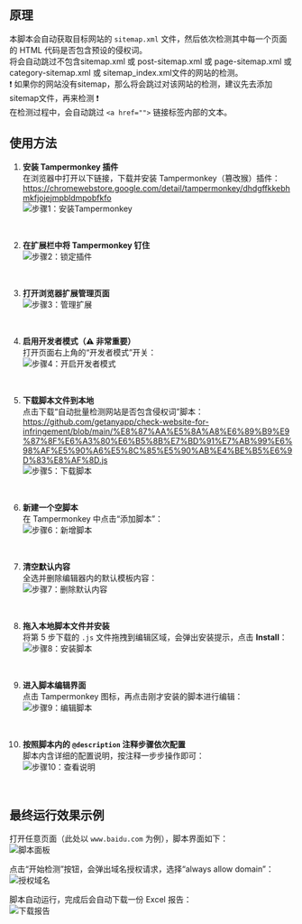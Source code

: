 ## 原理

本脚本会自动获取目标网站的 `sitemap.xml` 文件，然后依次检测其中每一个页面的 HTML 代码是否包含预设的侵权词。  
将会自动跳过不包含sitemap.xml 或 post-sitemap.xml 或 page-sitemap.xml 或 category-sitemap.xml 或 sitemap_index.xml文件的网站的检测。  
❗ 如果你的网站没有sitemap，那么将会跳过对该网站的检测，建议先去添加sitemap文件，再来检测 ❗  
在检测过程中，会自动跳过 `<a href="">` 链接标签内部的文本。

## 使用方法

1. **安装 Tampermonkey 插件**  
   在浏览器中打开以下链接，下载并安装 Tampermonkey（篡改猴）插件：  
   https://chromewebstore.google.com/detail/tampermonkey/dhdgffkkebhmkfjojejmpbldmpobfkfo  
   ![步骤1：安装Tampermonkey](https://raw.githubusercontent.com/getanyapp/check-website-for-infringement/main/image/0.jpg)

   <br>

2. **在扩展栏中将 Tampermonkey 钉住**  
   ![步骤2：锁定插件](https://raw.githubusercontent.com/getanyapp/check-website-for-infringement/main/image/1.jpg)

   <br>

3. **打开浏览器扩展管理页面**  
   ![步骤3：管理扩展](https://raw.githubusercontent.com/getanyapp/check-website-for-infringement/main/image/2.jpg)

   <br>

4. **启用开发者模式（⚠️ 非常重要）**  
   打开页面右上角的“开发者模式”开关：  
   ![步骤4：开启开发者模式](https://raw.githubusercontent.com/getanyapp/check-website-for-infringement/main/image/3.jpg)

   <br>

5. **下载脚本文件到本地**  
   点击下载“自动批量检测网站是否包含侵权词”脚本：  
   https://github.com/getanyapp/check-website-for-infringement/blob/main/%E8%87%AA%E5%8A%A8%E6%89%B9%E9%87%8F%E6%A3%80%E6%B5%8B%E7%BD%91%E7%AB%99%E6%98%AF%E5%90%A6%E5%8C%85%E5%90%AB%E4%BE%B5%E6%9D%83%E8%AF%8D.js  
   ![步骤5：下载脚本](https://raw.githubusercontent.com/getanyapp/check-website-for-infringement/main/image/10.jpg)

   <br>

6. **新建一个空脚本**  
   在 Tampermonkey 中点击“添加脚本”：  
   ![步骤6：新增脚本](https://raw.githubusercontent.com/getanyapp/check-website-for-infringement/main/image/4.jpg)

   <br>

7. **清空默认内容**  
   全选并删除编辑器内的默认模板内容：  
   ![步骤7：删除默认内容](https://raw.githubusercontent.com/getanyapp/check-website-for-infringement/main/image/5.jpg)

   <br>

8. **拖入本地脚本文件并安装**  
   将第 5 步下载的 `.js` 文件拖拽到编辑区域，会弹出安装提示，点击 **Install**：  
   ![步骤8：安装脚本](https://raw.githubusercontent.com/getanyapp/check-website-for-infringement/main/image/6.jpg)

   <br>

9. **进入脚本编辑界面**  
   点击 Tampermonkey 图标，再点击刚才安装的脚本进行编辑：  
   ![步骤9：编辑脚本](https://raw.githubusercontent.com/getanyapp/check-website-for-infringement/main/image/7.jpg)

   <br>

10. **按照脚本内的 `@description` 注释步骤依次配置**  
    脚本内含详细的配置说明，按注释一步步操作即可：  
    ![步骤10：查看说明](https://raw.githubusercontent.com/getanyapp/check-website-for-infringement/main/image/8.jpg)

    <br>

## 最终运行效果示例

打开任意页面（此处以 `www.baidu.com` 为例），脚本界面如下：  
![脚本面板](https://raw.githubusercontent.com/getanyapp/check-website-for-infringement/main/image/9.jpg)

点击“开始检测”按钮，会弹出域名授权请求，选择“always allow domain”：  
![授权域名](https://raw.githubusercontent.com/getanyapp/check-website-for-infringement/main/image/9.0.jpg)

脚本自动运行，完成后会自动下载一份 Excel 报告：  
![下载报告](https://raw.githubusercontent.com/getanyapp/check-website-for-infringement/main/image/9.1.jpg)
